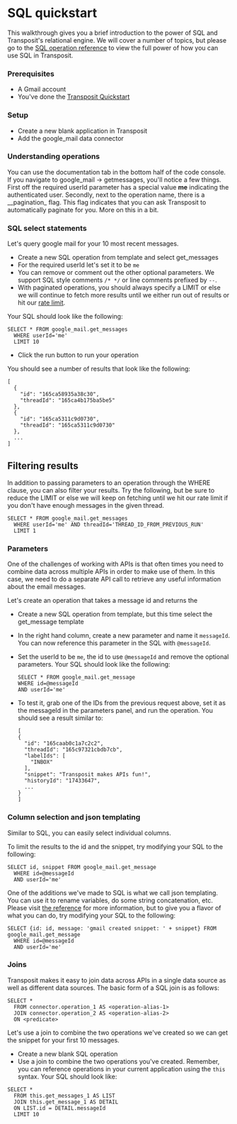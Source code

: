 # SQL quickstart

This walkthrough gives you a brief introduction to the power of SQL and Transposit's relational engine. We will cover a number of topics, but please go to the [SQL operation reference](https://github.com/transposit/docs/tree/858f21e930dcd3fb82dc32880087431acd81a13c/get-started/TODO/README.md) to view the full power of how you can use SQL in Transposit.

### Prerequisites

* A Gmail account
* You've done the [Transposit Quickstart](https://github.com/transposit/docs/tree/858f21e930dcd3fb82dc32880087431acd81a13c/get-started/TODO/README.md)

### Setup

* Create a new blank application in Transposit
* Add the google\_mail data connector

### Understanding operations

You can use the documentation tab in the bottom half of the code console. If you navigate to google_mail -&gt; getmessages, you'll notice a few things. First off the required userId parameter has a special value **me** indicating the authenticated user. Secondly, next to the operation name, there is a \_\_pagination_ flag. This flag indicates that you can ask Transposit to automatically paginate for you. More on this in a bit.

### SQL select statements

Let's query google mail for your 10 most recent messages.

* Create a new SQL operation from template and select get\_messages
* For the required userId let's set it to be `me`
* You can remove or comment out the other optional parameters. We support SQL style comments `/* */` or line comments prefixed by `--`.
* With paginated operations, you should always specify a LIMIT or else we will continue to fetch more results until we either run out of results or hit our [rate limit](https://github.com/transposit/docs/tree/858f21e930dcd3fb82dc32880087431acd81a13c/get-started/%20Link%20to%20the%20FAQ%20about%20rate%20limits/README.md).

Your SQL should look like the following:

```text
SELECT * FROM google_mail.get_messages
  WHERE userId='me'
  LIMIT 10
```

* Click the run button to run your operation

You should see a number of results that look like the following:

```text
[
  {
    "id": "165ca58935a38c30",
    "threadId": "165ca4b175ba5be5"
  },
  {
    "id": "165ca5311c9d0730",
    "threadId": "165ca5311c9d0730"
  },
  ...
]
```

## Filtering results

In addition to passing parameters to an operation through the WHERE clause, you can also filter your results. Try the following, but be sure to reduce the LIMIT or else we will keep on fetching until we hit our rate limit if you don't have enough messages in the given thread.

```text
SELECT * FROM google_mail.get_messages
  WHERE userId='me' AND threadId='THREAD_ID_FROM_PREVIOUS_RUN'
  LIMIT 1
```

### Parameters

One of the challenges of working with APIs is that often times you need to combine data across multiple APIs in order to make use of them. In this case, we need to do a separate API call to retrieve any useful information about the email messages.

Let's create an operation that takes a message id and returns the

* Create a new SQL operation from template, but this time select the get\_message template
* In the right hand column, create a new parameter and name it `messageId`. You can now reference this parameter in the SQL with `@messageId`.
* Set the userId to be `me`, the id to use `@messageId` and remove the optional parameters. Your SQL should look like the following:

  ```text
  SELECT * FROM google_mail.get_message
  WHERE id=@messageId
  AND userId='me'
  ```

* To test it, grab one of the IDs from the previous request above, set it as the messageId in the parameters panel, and run the operation. You should see a result similar to:

  ```text
  [
  {
    "id": "165caab0c1a7c2c2",
    "threadId": "165c97321cbdb7cb",
    "labelIds": [
      "INBOX"
    ],
    "snippet": "Transposit makes APIs fun!",
    "historyId": "17433647",
    ...
  }
  ]
  ```

### Column selection and json templating

Similar to SQL, you can easily select individual columns.

To limit the results to the id and the snippet, try modifying your SQL to the following:

```text
SELECT id, snippet FROM google_mail.get_message
  WHERE id=@messageId
  AND userId='me'
```

One of the additions we've made to SQL is what we call json templating. You can use it to rename variables, do some string concatenation, etc. Please visit [the reference](https://github.com/transposit/docs/tree/858f21e930dcd3fb82dc32880087431acd81a13c/get-started/%20link%20to%20SQL%20ref%20at%20the%20json%20templating%20section/README.md) for more information, but to give you a flavor of what you can do, try modifying your SQL to the following:

```text
SELECT {id: id, message: 'gmail created snippet: ' + snippet} FROM google_mail.get_message
  WHERE id=@messageId
  AND userId='me'
```

### Joins

Transposit makes it easy to join data across APIs in a single data source as well as different data sources. The basic form of a SQL join is as follows:

```text
SELECT *
  FROM connector.operation_1 AS <operation-alias-1>
  JOIN connector.operation_2 AS <operation-alias-2>
  ON <predicate>
```

Let's use a join to combine the two operations we've created so we can get the snippet for your first 10 messages.

* Create a new blank SQL operation
* Use a join to combine the two operations you've created. Remember, you can reference operations in your current application using the `this` syntax. Your SQL should look like:

```text
SELECT *
  FROM this.get_messages_1 AS LIST
  JOIN this.get_message_1 AS DETAIL
  ON LIST.id = DETAIL.messageId
  LIMIT 10
```

